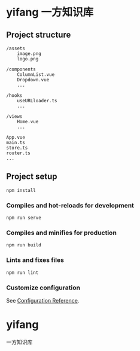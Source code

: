 # yifang 一方知识库

## Project structure
```
/assets
    image.png
    logo.png

/components
    ColumnList.vue
    Dropdown.vue
    ...

/hooks
    useURLloader.ts
    ...

/views
    Home.vue
    ...

App.vue
main.ts
store.ts
router.ts
...

```

## Project setup
```
npm install
```

### Compiles and hot-reloads for development
```
npm run serve
```

### Compiles and minifies for production
```
npm run build
```

### Lints and fixes files
```
npm run lint
```

### Customize configuration
See [Configuration Reference](https://cli.vuejs.org/config/).
# yifang
一方知识库
